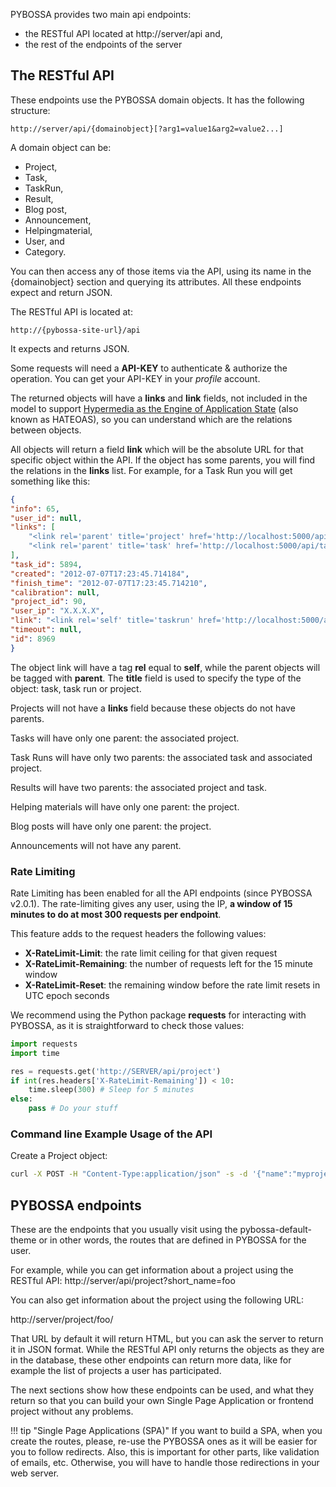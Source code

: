 PYBOSSA provides two main api endpoints:

* the RESTful API located at http://server/api and,
* the rest of the endpoints of the server

## The RESTful API
These endpoints use the PYBOSSA domain objects. It has the following structure:

    http://server/api/{domainobject}[?arg1=value1&arg2=value2...]

A domain object can be:

* Project,
* Task,
* TaskRun,
* Result,
* Blog post,
* Announcement,
* Helpingmaterial,
* User, and
* Category.

You can then access any of those items via the API, using its name in the {domainobject} section and querying its attributes. All these endpoints expect and return JSON.

The RESTful API is located at:

    http://{pybossa-site-url}/api

It expects and returns JSON.

Some requests will need a **API-KEY** to authenticate & authorize the operation. You can get your API-KEY in your *profile* account.

The returned objects will have a **links** and **link** fields, not
included in the model to support [Hypermedia as the Engine of
Application State](http://en.wikipedia.org/wiki/HATEOAS) (also known as HATEOAS), so you can understand which are the relations between objects.

All objects will return a field **link** which will be the absolute URL for that specific object within the API. If the object has some parents, you will find the relations in the **links** list. For example, for a Task Run you will get something like this:

```json
{
"info": 65,
"user_id": null,
"links": [
    "<link rel='parent' title='project' href='http://localhost:5000/api/project/90'/>",
    "<link rel='parent' title='task' href='http://localhost:5000/api/task/5894'/>"
],
"task_id": 5894,
"created": "2012-07-07T17:23:45.714184",
"finish_time": "2012-07-07T17:23:45.714210",
"calibration": null,
"project_id": 90,
"user_ip": "X.X.X.X",
"link": "<link rel='self' title='taskrun' href='http://localhost:5000/api/taskrun/8969'/>",
"timeout": null,
"id": 8969
}
```

The object link will have a tag **rel** equal to **self**, while the
parent objects will be tagged with **parent**. The **title** field is
used to specify the type of the object: task, task run or project.

Projects will not have a **links** field because these objects do not
have parents.

Tasks will have only one parent: the associated project.

Task Runs will have only two parents: the associated task and associated project.

Results will have two parents: the associated project and task.

Helping materials will have only one parent: the project.

Blog posts will have only one parent: the project.

Announcements will not have any parent.

### Rate Limiting

Rate Limiting has been enabled for all the API endpoints (since PYBOSSA v2.0.1). The rate-limiting gives any user, using the IP, **a window of 15 minutes to do at most 300 requests per endpoint**.

This feature adds to the request headers the following values:

-   **X-RateLimit-Limit**: the rate limit ceiling for that given request
-   **X-RateLimit-Remaining**: the number of requests left for the 15
    minute window
-   **X-RateLimit-Reset**: the remaining window before the rate limit
    resets in UTC epoch seconds

We recommend using the Python package **requests** for interacting with PYBOSSA, as it is straightforward to check those values:

```python
import requests
import time

res = requests.get('http://SERVER/api/project')
if int(res.headers['X-RateLimit-Remaining']) < 10:
    time.sleep(300) # Sleep for 5 minutes
else:
    pass # Do your stuff
```

### Command line Example Usage of the API


Create a Project object:

```bash
curl -X POST -H "Content-Type:application/json" -s -d '{"name":"myproject", "info":{"xyz":1}}' 'http://localhost:5000/api/project?api_key=API-KEY'
```

## PYBOSSA endpoints

These are the endpoints that you usually visit using the pybossa-default-theme or in other words, the routes that are defined in PYBOSSA for the user.

For example, while you can get information about a project using the  RESTful API: 
  http://server/api/project?short_name=foo

You can also get information about the project using the following URL:

 http://server/project/foo/

That URL by default it will return HTML, but you can ask the server to return it in JSON format. While the RESTful API only returns the objects as they are in the database, these other endpoints can return more data, like for example the list of projects a user has participated.

The next sections show how these endpoints can be used, and what they return so that you can build your own Single Page Application or frontend project without any problems.

!!! tip "Single Page Applications (SPA)"
     If you want to build a SPA, when you create the routes, please, re-use the PYBOSSA ones as it will be easier for you to follow redirects. Also, this is important for other parts, like validation of emails, etc. Otherwise, you will have to handle those redirections in your web server.
